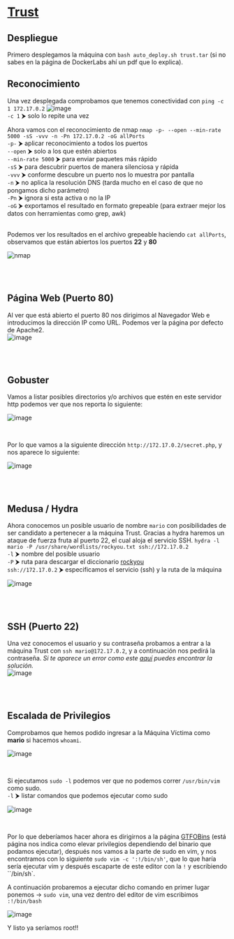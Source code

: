 # [Trust](https://dockerlabs.es/)

## Despliegue

Primero desplegamos la máquina con `bash auto_deploy.sh trust.tar` (si no sabes en la página de DockerLabs ahí un pdf que lo explica).

## Reconocimiento

Una vez desplegada comprobamos que tenemos conectividad con `ping -c 1 172.17.0.2` 
![image](https://github.com/TerrorAterrador/WriteUps/assets/146730674/dcfa4972-3c0f-4869-a4e9-c3f61e9f0a32)
<br>
`-c 1` ⮞ solo lo repite una vez<br>

Ahora vamos con el reconocimiento de nmap `nmap -p- --open --min-rate 5000 -sS -vvv -n -Pn 172.17.0.2 -oG allPorts` <br>
`-p-` ⮞ aplicar reconocimiento a todos los puertos <br>
`--open` ⮞ solo a los que estén abiertos <br>
`--min-rate 5000` ⮞ para enviar paquetes más rápido <br> 
`-sS` ⮞ para descubrir puertos de manera silenciosa y rápida <br> 
`-vvv` ⮞ conforme descubre un puerto nos lo muestra por pantalla <br> 
`-n` ⮞ no aplica la resolución DNS (tarda mucho en el caso de que no pongamos dicho parámetro)<br> 
`-Pn` ⮞ ignora si esta activa o no la IP<br> 
`-oG` ⮞ exportamos el resultado en formato grepeable (para extraer mejor los datos con herramientas como grep, awk) <br>
<br>

Podemos ver los resultados en el archivo grepeable haciendo `cat allPorts`, observamos que están abiertos los puertos **22** y **80**

![nmap](https://github.com/TerrorAterrador/WriteUps/assets/128630899/ef28633b-ba49-4df1-8d2d-4efc516c8471)

<br>
<br>

## Página Web (Puerto 80)

Al ver que está abierto el puerto 80 nos dirigimos al Navegador Web e introducimos la dirección IP como URL. Podemos ver la página por defecto de Apache2. <br>
![image](https://github.com/TerrorAterrador/WriteUps/assets/146730674/d09804e2-0341-441d-a492-7ad982bd17dd)

<br>
<br>

## Gobuster

Vamos a listar posibles directorios y/o archivos que estén en este servidor http podemos ver que nos reporta lo siguiente: 

![image](https://github.com/TerrorAterrador/WriteUps/assets/146730674/b5547af2-70d4-44cd-a69a-eac4543b8b4c)

<br>

Por lo que vamos a la siguiente dirección `http://172.17.0.2/secret.php`, y nos aparece lo siguiente: 

![image](https://github.com/TerrorAterrador/WriteUps/assets/146730674/f3779a93-37ea-4aa1-92bc-2bb5c8f7dbee)

<br>
<br>

## Medusa / Hydra
Ahora conocemos un posible usuario de nombre `mario` con posibilidades de ser candidato a pertenecer a la máquina Trust. Gracias a hydra haremos un ataque de fuerza fruta al puerto 22, el cual aloja el servicio SSH. `hydra -l mario -P /usr/share/wordlists/rockyou.txt ssh://172.17.0.2 ` <br>
`-l` ⮞ nombre del posible usuario <br> 
`-P` ⮞ ruta para descargar el diccionario [rockyou](https://github.com/brannondorsey/naive-hashcat/releases/download/data/rockyou.txt) <br> 
`ssh://172.17.0.2` ⮞ especificamos el servicio (ssh) y la ruta de la máquina <br>

![image](https://github.com/TerrorAterrador/WriteUps/assets/146730674/2d1f865d-bc27-4c15-af13-7dd6b6253d7c)

<br>
<br>

## SSH (Puerto 22)
Una vez conocemos el usuario y su contraseña probamos a entrar a la máquina Trust con `ssh mario@172.17.0.2`, y a continuación nos pedirá la contraseña. *Si te aparece un error como este [aquí](https://desarrolloweb.com/faq/solucionar-remote-host-identification-has-changed-al-hacer-ssh) puedes encontrar la solución.* <br>![image](https://github.com/TerrorAterrador/WriteUps/assets/128630899/2128bd5f-33a2-4bb0-ac54-6555c7aa5817)

<br>
<br>

## Escalada de Privilegios
Comprobamos que hemos podido ingresar a la Máquina Víctima como **mario** si hacemos `whoami`.


![image](https://github.com/TerrorAterrador/WriteUps/assets/146730674/ffc371ba-61fc-44be-8cbc-8c86fda4cd94)

<br>

Si ejecutamos `sudo -l` podemos ver que no podemos correr `/usr/bin/vim` como sudo.<br>
`-l` ⮞ listar comandos que podemos ejecutar como sudo

![image](https://github.com/TerrorAterrador/WriteUps/assets/146730674/7d1820f4-87cf-4a00-8a56-25cf023dcaf8)

<br>

Por lo que deberíamos hacer ahora es dirigirnos a la página [GTFOBins](https://gtfobins.github.io/) (está página nos indica como elevar privilegios dependiendo del binario que podamos ejecutar), después nos vamos a la parte de sudo en vim, y nos encontramos con lo siguiente `sudo vim -c ':!/bin/sh'`, que lo que haría sería ejecutar vim y después escaparte de este editor con la `!` y escribiendo ``/bin/sh`.

A continuación probaremos a ejecutar dicho comando en primer lugar ponemos -> `sudo vim`, una vez dentro del editor de vim escribimos `:!/bin/bash`

![image](https://github.com/TerrorAterrador/WriteUps/assets/146730674/27a39d36-6c20-4eb1-a7cf-9181023cc1ee)
<br>

Y listo ya seríamos root!!
